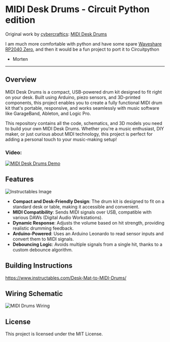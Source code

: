 # MIDI Desk Drums - Circuit Python edition

Original work by [cybercraftics](https://github.com/cybercraftics): [MIDI Desk Drums](https://github.com/cybercraftics/desk_drums)

I am much more comfortable with python and have some spare [Waveshare RP2040 Zero](https://www.waveshare.com/wiki/RP2040-Zero), and then it would be a fun project to port it to Circuitpython 

- Morten

---

## Overview
MIDI Desk Drums is a compact, USB-powered drum kit designed to fit right on your desk. Built using Arduino, piezo sensors, and 3D-printed components, this project enables you to create a fully functional MIDI drum kit that's portable, responsive, and works seamlessly with music software like GarageBand, Ableton, and Logic Pro.

This repository contains all the code, schematics, and 3D models you need to build your own MIDI Desk Drums. Whether you're a music enthusiast, DIY maker, or just curious about MIDI technology, this project is perfect for adding a personal touch to your music-making setup!

### Video:

[![MIDI Desk Drums Demo](https://img.youtube.com/vi/3wSPyhD2FfM/0.jpg)](https://youtu.be/3wSPyhD2FfM)

## Features

![Instructables Image](https://content.instructables.com/FGG/X3QP/M3HNDZE6/FGGX3QPM3HNDZE6.png?auto=webp&frame=1&width=1024&height=1024&fit=bounds&md=MjAyNC0xMS0xNSAwMTozMTo1MC4w)

- **Compact and Desk-Friendly Design**: The drum kit is designed to fit on a standard desk or table, making it accessible and convenient.
- **MIDI Compatibility**: Sends MIDI signals over USB, compatible with various DAWs (Digital Audio Workstations).
- **Dynamic Response**: Adjusts the volume based on hit strength, providing realistic drumming feedback.
- **Arduino-Powered**: Uses an Arduino Leonardo to read sensor inputs and convert them to MIDI signals.
- **Debouncing Logic**: Avoids multiple signals from a single hit, thanks to a custom debounce algorithm.

## Building Instructions
https://www.instructables.com/Desk-Mat-to-MIDI-Drums/


## Wiring Schematic
![MIDI Drums Wiring](https://github.com/cybercraftics/desk_drums/blob/main/schematics/MIDI_drums_wiring.png)

## License
This project is licensed under the MIT License.
